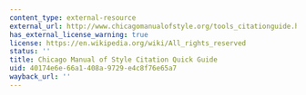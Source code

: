 ```yaml
---
content_type: external-resource
external_url: http://www.chicagomanualofstyle.org/tools_citationguide.html
has_external_license_warning: true
license: https://en.wikipedia.org/wiki/All_rights_reserved
status: ''
title: Chicago Manual of Style Citation Quick Guide
uid: 40174e6e-66a1-408a-9729-e4c8f76e65a7
wayback_url: ''
---
```

